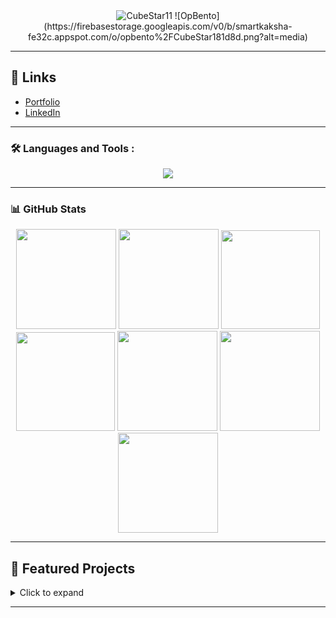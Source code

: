 <div id="header" align="center">
  <img src="https://komarev.com/ghpvc/?username=CubeStar1&style=flat-square&color=blue" alt="CubeStar11"/>
  ![OpBento](https://firebasestorage.googleapis.com/v0/b/smartkaksha-fe32c.appspot.com/o/opbento%2FCubeStar181d8d.png?alt=media)
</div>

---

## 🔗 Links
- [Portfolio](https://avinash.thecubestar.com/)
- [LinkedIn](https://in.linkedin.com/in/avinash-anish-2509b22a8)

---

### 🛠️ Languages and Tools :
<p align="center">
  <a href="https://skillicons.dev">
    <img src="https://skillicons.dev/icons?i=python,c,js,ts,html,css,nextjs,react,svelte,supabase,arduino,git" />
  </a>
</p>

---

### 📊 GitHub Stats
<div align="center">
  <img height="160em" src="http://github-readme-streak-stats.herokuapp.com?user=CubeStar1&theme=dark&background=000000"/>
  <img height="160em" src="https://github-readme-stats.vercel.app/api/?username=CubeStar1&count_private=true&theme=tokyonight&showicons=true"/>
  <img height="158em" src="https://github-profile-summary-cards.vercel.app/api/cards/profile-details?username=CubeStar1&theme=radical">
  <img height="158em" src="https://github-profile-summary-cards.vercel.app/api/cards/stats?username=CubeStar1&theme=radical">
  <img height="160em" src="https://github-profile-summary-cards.vercel.app/api/cards/repos-per-language?username=CubeStar1&theme=radical ">
  <img height="160em" src="https://github-profile-summary-cards.vercel.app/api/cards/most-commit-language?username=CubeStar1&theme=radical">
  <img height="160em" src="https://github-profile-summary-cards.vercel.app/api/cards/productive-time?username=CubeStar1&theme=radical&utcOffset=8">
</div>

---

## 📌 Featured Projects
<details>
  <summary>Click to expand </summary>

| Project | Description | Tech Stack | Links |
|---------|-------------|------------|-------|
| Virtual Memory Dashboard | Real-time memory monitoring dashboard with system-wide insights, memory fragmentation analysis, and interactive visualizations | Next.js, TypeScript, TailwindCSS, C, Recharts | [GitHub](https://github.com/CubeStar1/memory-flow) |
| Data Structure Visualizer | Interactive web app for visualizing data structures and applications with step-by-step animations | Next.js, TypeScript, TailwindCSS, Framer Motion, React Flow | [Demo](https://dsa-visualizer-delta.vercel.app), [GitHub](https://github.com/CubeStar1/dsa-visualizer) |
| Learning Hub | AI-powered learning platform that transforms study materials into interactive content with podcast conversion and quiz generation | Next.js, TypeScript, TailwindCSS, Gemini, PlayAI | [Demo](https://learning-hub-ten.vercel.app), [GitHub](https://github.com/CubeStar1/learning-hub) |
| Health Monitor | Health monitoring application with real-time Arduino sensor integration and AI health assistant | Next.js, FastAPI, Arduino, Langchain, OpenAI API | [Demo](https://health-monitor-next.vercel.app), [GitHub](https://github.com/CubeStar1/health-monitor-next) |
| ReviewQuery AI | Natural language interface for Amazon review analysis with automated scraping and SQL query generation | Next.js, FastAPI, Flask, Langchain, OpenAI API| [GitHub](https://github.com/CubeStar1/amazon-reviews-chatbot) |
| EasySQL | Natural language to SQL converter with real-time query execution and result visualization | Next.js, TypeScript, FastAPI, OpenAI API, Supabase | [Demo](https://easy-sql.netlify.app), [GitHub](https://github.com/CubeStar1/text-to-sql) |
| KCET-Scraper | Web scraping tool for KCET counselling results | Next.js, Python, Playwright, BeautifulSoup, Supabase | [Demo](https://kcet-scraper.vercel.app), [GitHub](https://github.com/CubeStar1/kcet-scraper) |
| Quantum Chat | Secure chat system using Quantum Key Distribution for cryptographic key generation | Svelte, TypeScript, FastAPI, Qiskit, WebSockets | [Demo](https://quantum-chat.vercel.app), [GitHub](https://github.com/CubeStar1/QuantumChat) |
| LoadPredictor | LSTM-based model for short-term load forecasting in power grids | Python, TensorFlow, Keras, Streamlit | [Demo](https://loadpredictor.streamlit.app), [GitHub](https://github.com/CubeStar1/LoadPredictor) |
| ChemPredictor | Web interface for predicting thermodynamic properties using ANN | Streamlit, TensorFlow, Python, Gemini Pro | [Demo](https://chempredictor.streamlit.app), [GitHub](https://github.com/CubeStar1/chem-predictor) |

</details>

---
